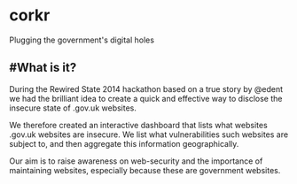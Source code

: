 corkr
=====

Plugging the government's digital holes

#What is it?
----
During the Rewired State 2014 hackathon based on a true story by @edent we had the brilliant idea to create a quick and effective way to disclose the insecure state of .gov.uk websites.

We therefore created an interactive dashboard that lists what websites .gov.uk websites are insecure.  We list what vulnerabilities such websites are subject to, and then aggregate this information geographically.

Our aim is to raise awareness on web-security and the importance of maintaining websites, especially because these are government websites.
